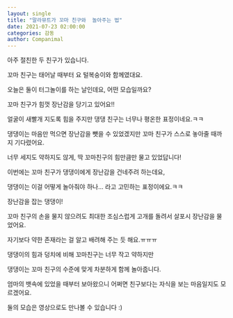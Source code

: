 ```yaml
---
layout: single
title: "말라뮤트가 꼬마 친구와  놀아주는 법"
date: 2021-07-23 02:00:00
categories: 감동
author: Companimal
---
```


아주 절친한 두 친구가 있습니다.

꼬마 친구는 태어날 때부터 요 털복숭이와 함께였대요.

오늘은 둘이 터그놀이를 하는 날인데요, 어떤 모습일까요?

꼬마 친구가 힘껏 장난감을 당기고 있어요!!

얼굴이 새빨개 지도록 힘을 주지만 댕댕 친구는 너무나 평온한 표정이네요.ㅋㅋ

댕댕이는 마음만 먹으면 장난감을 뺏을 수 있었겠지만 꼬마 친구가 스스로 놓아줄 때까지 기다렸어요.

너무 세지도 약하지도 않게, 딱 꼬마친구의 힘만큼만 물고 있었답니다!

이번에는 꼬마 친구가 댕댕이에게 장난감을 건네주려 하는데요,

댕댕이는 이걸 어떻게 놀아줘야 하나... 라고 고민하는 표정이에요.ㅋㅋ

장난감을 잡는 댕댕이!

꼬마 친구의 손을 물지 않으려도 최대한 조심스럽게 고개를 돌려서 살포시 장난감을 물었어요.

자기보다 약한 존재라는 걸 알고 배려해 주는 듯 해요.ㅠㅠㅠ

댕댕이의 힘과 덩치에 비해 꼬마친구는 너무 작고 약하지만

댕댕이는 꼬마 친구의 수준에 맞게 차분하게 함께 놀아줍니다.

엄마의 뱃속에 있었을 때부터 보아왔으니 어쩌면 친구보다는 자식을 보는 마음일지도 모르겠어요.

둘의 모습은 영상으로도 만나볼 수 있습니다 :)
